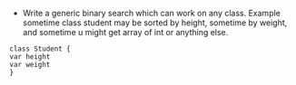 * Write a generic binary search which can work on any class. Example sometime  class student may be sorted by height, sometime  by weight, and sometime u might get array of int or anything else.

```
class Student {
var height
var weight
}
```